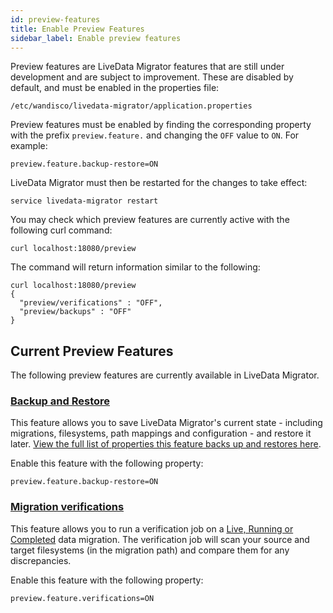 ```yaml
---
id: preview-features
title: Enable Preview Features
sidebar_label: Enable preview features
---
```


Preview features are LiveData Migrator features that are still under development and are subject to improvement. These are disabled by default, and must be enabled in the properties file:

`/etc/wandisco/livedata-migrator/application.properties`

Preview features must be enabled by finding the corresponding property with the prefix `preview.feature.` and changing the `OFF` value to `ON`. For example:

```text title="Example for enabling Backup & Restore"
preview.feature.backup-restore=ON
```

LiveData Migrator must then be restarted for the changes to take effect:

```text
service livedata-migrator restart
```

You may check which preview features are currently active with the following curl command:

```text title="Command"
curl localhost:18080/preview
```

The command will return information similar to the following:
```text title="Output"
curl localhost:18080/preview
{
  "preview/verifications" : "OFF",
  "preview/backups" : "OFF"
}
```

## Current Preview Features

The following preview features are currently available in LiveData Migrator.

### [Backup and Restore](./backup-and-restore.md)

This feature allows you to save LiveData Migrator's current state - including migrations, filesystems, path mappings and configuration - and restore it later. [View the full list of properties this feature backs up and restores here](./backup-and-restore).

Enable this feature with the following property:

```text
preview.feature.backup-restore=ON
```

### [Migration verifications](./migration-verifications.md)

This feature allows you to run a verification job on a [Live, Running or Completed](./manage-migrations.md#data-migration-states) data migration. The verification job will scan your source and target filesystems (in the migration path) and compare them for any discrepancies.

Enable this feature with the following property:

```text
preview.feature.verifications=ON
```
